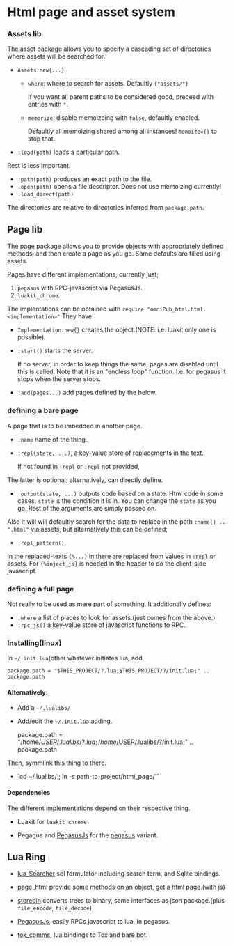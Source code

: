 # Html page and asset system

### Assets lib
The asset package allows you to specify a cascading set of directories
where assets will be searched for.

* `Assets:new{...}`
  + `where`: where to search for assets. Defaultly `{"assets/"}`

    If you want all parent paths to be considered good, preceed with entries with
    `*`.
  + `memorize`: disable memoizeing with `false`, defaultly
    enabled.

    Defaultly all memoizing shared among all instances! `memoize={}` to
    stop that.
* `:load(path)` loads a particular path.

Rest is less important.

* `:path(path)` produces an exact path to the file.
* `:open(path)` opens a file descriptor. Does not use memoizing currently!
* `:load_direct(path)`

The directories are relative to directories inferred from `package.path`.

## Page lib
The page package allows you to provide objects with appropriately defined
methods, and then create a page as you go. Some defaults are filled
using assets.

Pages have different implementations, currently just;

1. `pegasus` with RPC-javascript via PegasusJs.
2. `luakit_chrome`. 

The implentations can be obtained with `require "omniPub_html.html.<implementation>"`
They have:

* `Implementation:new{}` creates the object.(NOTE: i.e. luakit only one is possible)
* `:start()` starts the server.

  If no server, in order to keep things the same, pages are disabled until this is called.
  Note that it is an "endless loop" function. I.e. for pegasus it stops when the
  server stops.
* `:add(pages...)` add pages defined by the below.

### defining a bare page
A page that is to be imbedded in another page.

* `.name` name of the thing.
* `:repl(state, ...)`, a key-value store of replacements in the text.

  If not found in `:repl` or `:repl` not provided, 

The latter is optional; alternatively, can directly define.

* `:output(state, ...)` outputs code based on a state. Html code in some cases.
  `state` is the condition it is in. You can change the `state` as you go.
   Rest of the arguments are simply passed on.

Also it will will defaultly search for the data to replace in the path
`:name() .. ".html"`  via assets, but alternatively this can be defined;

* `:repl_pattern()`, 

In the replaced-texts  `{%...}` in there are replaced from values
in `:repl` or   assets. For  `{%inject_js}` is needed in the header
to do the client-side javascript.

### defining a full page
Not really to be used as mere part of something.
It additionally defines:

* `.where` a list of places to look for assets.(just comes from the above.)
* `:rpc_js()` a key-value store of javascript functions to RPC.

### Installing(linux)
In `~/.init.lua`(other whatever initiates lua, add.

    package.path = "$THIS_PROJECT/?.lua;$THIS_PROJECT/?/init.lua;" .. package.path

#### Alternatively:

* Add a `~/.lualibs/`
* Add/edit the `~/.init.lua` adding.

    package.path = "/home/$USER/.lualibs/?.lua;/home/$USER/.lualibs/?/init.lua;"
        .. package.path

Then, symmlink this thing to there.

* `cd ~/.lualibs/ ; ln -s path-to-project/html_page/``

#### Dependencies
The different implementations depend on their respective thing.

* Luakit for `luakit_chrome`

* Pegagus and [PegasusJs](https://github.com/o-jasper/PegasusJs)
  for the [pegasus](http://evandrolg.github.io/pegasus.lua/) variant.

## Lua Ring

* [lua_Searcher](https://github.com/o-jasper/lua_Searcher) sql formulator including
  search term, and Sqlite bindings.

* [page_html](https://github.com/o-jasper/page_html) provide some methods on an object,
  get a html page.(with js)

* [storebin](https://github.com/o-jasper/storebin) converts trees to binary, same
  interfaces as json package.(plus `file_encode`, `file_decode`)
  
* [PegasusJs](https://github.com/o-jasper/PegasusJs), easily RPCs javascript to
  lua. In pegasus.

* [tox_comms](https://github.com/o-jasper/tox_comms/), lua bindings to Tox and
  bare bot.
